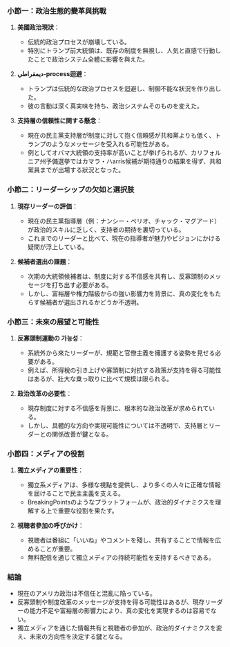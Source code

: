 ### 小節一：政治生態的變革與挑戰

1. **美國政治現狀**：
   - 伝統的政治プロセスが崩壊している。
   - 特別にトランプ前大統領は、既存の制度を無視し、人気と直感で行動したことで政治システム全體に影響を與えた。

2. **ديمقراطي-process迴避**：
   - トランプは伝統的な政治プロセスを迴避し、制御不能な狀況を作り出した。
   - 彼の言動は深く真実味を持ち、政治システムそのものを変えた。

3. **支持層の信頼性に関する懸念**：
   - 現在の民主黨支持層が制度に対して抱く信頼感が共和黨よりも低く、トランプのようなメッセージを受入れる可能性がある。
   - 例としてオバマ大統領の支持率が高いことが挙げられるが、カリフォルニア州予備選挙ではカマラ・ハarris候補が期待通りの結果を得ず、共和黨員までが出場する狀況となった。

### 小節二：リーダーシップの欠如と選択肢

1. **現存リーダーの評価**：
   - 現在の民主黨指導層（例：ナンシー・ペリオ、チャック・マグアード）が政治的スキルに乏しく、支持者の期待を裏切っている。
   - これまでのリーダーと比べて、現在の指導者が魅力やビジョンにかける疑問が浮上している。

2. **候補者選出の課題**：
   - 次期の大統領候補者は、制度に対する不信感を共有し、反寡頭制のメッセージを打ち出す必要がある。
   - しかし、富裕層や権力階級からの強い影響力を背景に、真の変化をもたらす候補者が選出されるかどうか不透明。

### 小節三：未來の展望と可能性

1. **反寡頭制運動の 가능성**：
   - 系統外から來たリーダーが、規範と官僚主義を擁護する姿勢を見せる必要がある。
   - 例えば、所得稅の引き上げや寡頭制に対抗する政策が支持を得る可能性はあるが、壯大な乗っ取りに比べて規模は限られる。

2. **政治改革の必要性**：
   - 現存制度に対する不信感を背景に、根本的な政治改革が求められている。
   - しかし、具體的な方向や実現可能性については不透明で、支持層とリーダーとの関係改善が鍵となる。

### 小節四：メディアの役割

1. **獨立メディアの重要性**：
   - 獨立系メディアは、多様な視點を提供し、より多くの人々に正確な情報を屆けることで民主主義を支える。
   - BreakingPointsのようなプラットフォームが、政治的ダイナミクスを理解する上で重要な役割を果たす。

2. **視聴者參加の呼びかけ**：
   - 視聴者は番組に「いいね」やコメントを殘し、共有することで情報を広めることが重要。
   - 無料配信を通じて獨立メディアの持続可能性を支持するべきである。

### 結論

- 現在のアメリカ政治は不信任と混亂に陥っている。
- 反寡頭制や制度改革のメッセージが支持を得る可能性はあるが、現存リーダーの能力不足や富裕層の影響力により、真の変化を実現するのは容易でない。
- 獨立メディアを通じた情報共有と視聴者の參加が、政治的ダイナミクスを変え、未來の方向性を決定する鍵となる。